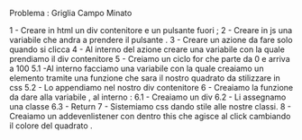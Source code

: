 Problema : Griglia Campo Minato

1 - Creare in html un div contenitore e un pulsante fuori ;
2 - Creare in js una variabile che andra a prendere il pulsante .
3 - Creare un azione da fare solo quando si clicca 
4 - Al interno del azione creare una variabile con la quale prendiamo il div contenitore 
5 - Creiamo un ciclo for che parte da 0 e arriva a 100
 	5.1 -Al interno facciamo una variabile con la quale creaiamo un elemento tramite una funzione che sara il nostro quadrato da stilizzare in css 
	5.2 - Lo appendiamo nel nostro div contenitore 
6 - Creaiamo la funzione da dare alla variabile , al interno :
	6.1 - Creaiamo un div 
	6.2 - Li assegnamo una classe
	6.3 - Return
7 - Sistemiamo css dando stile alle nostre classi.
8 - Creaiamo un addevenlistener con dentro this che agisce al click cambiando il colore del quadrato .

